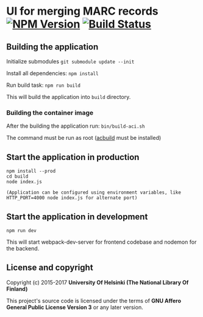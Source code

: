 # UI for merging MARC records [![NPM Version](https://img.shields.io/npm/v/@natlibfi/melinda-eresouce-tool.svg)](https://npmjs.org/package/@natlibfi/melinda-eresouce-tool) [![Build Status](https://travis-ci.org/NatLibFi/melinda-eresouce-tool.svg?branch=master)](https://travis-ci.org/NatLibFi/melinda-eresouce-tool)
## Building the application

Initialize submodules
`git submodule update --init`

Install all dependencies:
`npm install`

Run build task:
`npm run build`

This will build the application into `build` directory.

### Building the container image
After the building the application run:
`bin/build-aci.sh`

The command must be run as root ([acbuild](https://github.com/containers/build) must be installed)

## Start the application in production
```
npm install --prod
cd build
node index.js

(Application can be configured using environment variables, like HTTP_PORT=4000 node index.js for alternate port)
```

## Start the application in development
`npm run dev`

This will start webpack-dev-server for frontend codebase and nodemon for the backend.

## License and copyright

Copyright (c) 2015-2017 **University Of Helsinki (The National Library Of Finland)**

This project's source code is licensed under the terms of **GNU Affero General Public License Version 3** or any later version.
